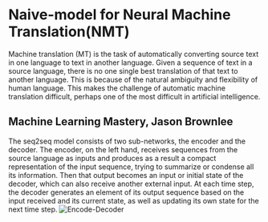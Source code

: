 # Naive-model for Neural Machine Translation(NMT)
Machine translation (MT) is the task of automatically converting source text in one language to text in another language. Given a sequence of text in a source language, there is no one single best translation of that text to another language. This is because of the natural ambiguity and flexibility of human language. This makes the challenge of automatic machine translation difficult, perhaps one of the most difficult in artificial intelligence.

Machine Learning Mastery, Jason Brownlee
------------------------------------------------
The seq2seq model consists of two sub-networks, the encoder and the decoder. The encoder, on the left hand, receives sequences from the source language as inputs and produces as a result a compact representation of the input sequence, trying to summarize or condense all its information. Then that output becomes an input or initial state of the decoder, which can also receive another external input. At each time step, the decoder generates an element of its output sequence based on the input received and its current state, as well as updating its own state for the next time step. 
![Encode-Decoder](https://blog.keras.io/img/seq2seq/seq2seq-teacher-forcing.png)
